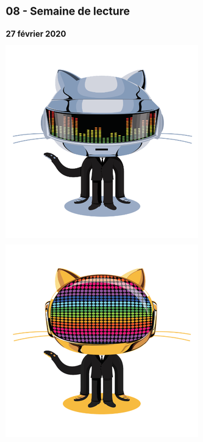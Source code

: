 # 08 - Semaine de lecture

## 27 février 2020

![](../.gitbook/assets/daftpunktocat-thomas%20%281%29.gif)

![](../.gitbook/assets/daftpunktocat-guy%20%281%29.gif)

